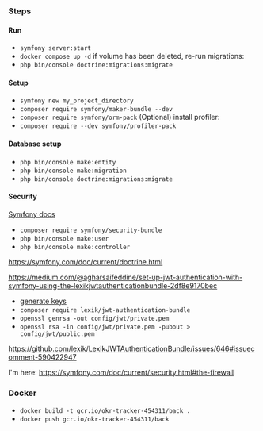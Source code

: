 ### Steps

#### Run 
- `symfony server:start`
- `docker compose up -d`
if volume has been deleted, re-run migrations:
- `php bin/console doctrine:migrations:migrate`

#### Setup
- `symfony new my_project_directory`
- `composer require symfony/maker-bundle --dev`
- `composer require symfony/orm-pack` 
(Optional) install profiler:
- `composer require --dev symfony/profiler-pack` 

#### Database setup 
- `php bin/console make:entity`
- `php bin/console make:migration`
- `php bin/console doctrine:migrations:migrate`

#### Security
[Symfony docs](https://symfony.com/doc/current/security.html)

- `composer require symfony/security-bundle`
- `php bin/console make:user` 
- `php bin/console make:controller`

https://symfony.com/doc/current/doctrine.html

https://medium.com/@agharsaifeddine/set-up-jwt-authentication-with-symfony-using-the-lexikjwtauthenticationbundle-2df8e9170bec
- [generate keys](https://stackoverflow.com/a/78348410)
- `composer require lexik/jwt-authentication-bundle`
- `openssl genrsa -out config/jwt/private.pem`
- `openssl rsa -in config/jwt/private.pem -pubout > config/jwt/public.pem` 

https://github.com/lexik/LexikJWTAuthenticationBundle/issues/646#issuecomment-590422947

I'm here: https://symfony.com/doc/current/security.html#the-firewall

### Docker
- `docker build -t gcr.io/okr-tracker-454311/back .`
- `docker push gcr.io/okr-tracker-454311/back `
